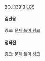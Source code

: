 BOJ_13913 [LCS](https://www.acmicpc.net/problem/9251)<br>

#### 김선웅
링크: [문제 풀이 링크](https://github.com/dnd2dnd/coding-test/blob/ee9e7bd04416b66b95e97a3c045772a47035887e/src/com/solution/baekjoon/dp/BOJ9251.java)

#### 정의진
링크: [문제 풀이 링크]()
